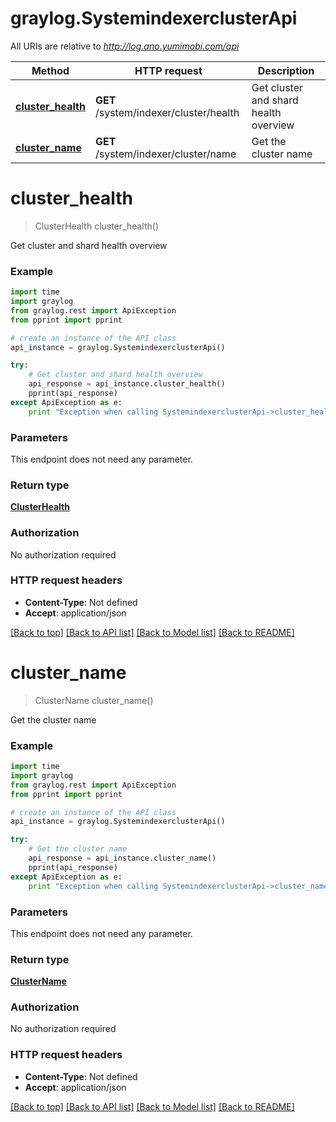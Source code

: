 # graylog.SystemindexerclusterApi

All URIs are relative to *http://log.ano.yumimobi.com/api*

Method | HTTP request | Description
------------- | ------------- | -------------
[**cluster_health**](SystemindexerclusterApi.md#cluster_health) | **GET** /system/indexer/cluster/health | Get cluster and shard health overview
[**cluster_name**](SystemindexerclusterApi.md#cluster_name) | **GET** /system/indexer/cluster/name | Get the cluster name


# **cluster_health**
> ClusterHealth cluster_health()

Get cluster and shard health overview



### Example 
```python
import time
import graylog
from graylog.rest import ApiException
from pprint import pprint

# create an instance of the API class
api_instance = graylog.SystemindexerclusterApi()

try: 
    # Get cluster and shard health overview
    api_response = api_instance.cluster_health()
    pprint(api_response)
except ApiException as e:
    print "Exception when calling SystemindexerclusterApi->cluster_health: %s\n" % e
```

### Parameters
This endpoint does not need any parameter.

### Return type

[**ClusterHealth**](ClusterHealth.md)

### Authorization

No authorization required

### HTTP request headers

 - **Content-Type**: Not defined
 - **Accept**: application/json

[[Back to top]](#) [[Back to API list]](../README.md#documentation-for-api-endpoints) [[Back to Model list]](../README.md#documentation-for-models) [[Back to README]](../README.md)

# **cluster_name**
> ClusterName cluster_name()

Get the cluster name



### Example 
```python
import time
import graylog
from graylog.rest import ApiException
from pprint import pprint

# create an instance of the API class
api_instance = graylog.SystemindexerclusterApi()

try: 
    # Get the cluster name
    api_response = api_instance.cluster_name()
    pprint(api_response)
except ApiException as e:
    print "Exception when calling SystemindexerclusterApi->cluster_name: %s\n" % e
```

### Parameters
This endpoint does not need any parameter.

### Return type

[**ClusterName**](ClusterName.md)

### Authorization

No authorization required

### HTTP request headers

 - **Content-Type**: Not defined
 - **Accept**: application/json

[[Back to top]](#) [[Back to API list]](../README.md#documentation-for-api-endpoints) [[Back to Model list]](../README.md#documentation-for-models) [[Back to README]](../README.md)

